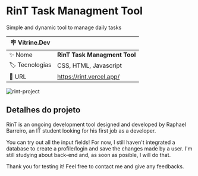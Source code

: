# RinT Task Managment Tool

Simple and dynamic tool to manage daily tasks

| :placard: Vitrine.Dev |     |
| -------------  | --- |
| :sparkles: Nome        | **RinT Task Managment Tool**
| :label: Tecnologias | CSS, HTML, Javascript
| :rocket: URL         | https://rint.vercel.app/

<!-- Inserir imagem com a #vitrinedev ao final do link -->
![rint-project](https://user-images.githubusercontent.com/126487945/233506628-d75498ba-4db4-44e7-95c1-82542fecfc5f.png#vitrinedev)

## Detalhes do projeto

RinT is an ongoing development tool designed and developed by Raphael Barreiro, an IT student looking for his first job as a developer.

You can try out all the input fields! For now, I still haven't integrated a database to create a profile/login and save the changes made by a user. I'm still studying about back-end and, as soon as posible, I will do that.

Thank you for testing it! Feel free to contact me and give any feedbacks.

